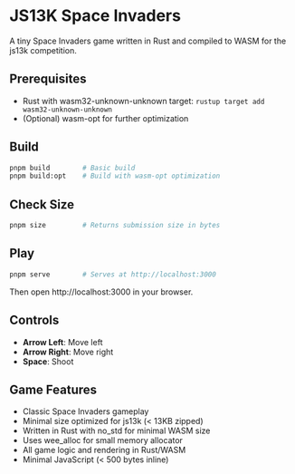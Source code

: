 # JS13K Space Invaders

A tiny Space Invaders game written in Rust and compiled to WASM for the js13k competition.

## Prerequisites

- Rust with wasm32-unknown-unknown target: `rustup target add wasm32-unknown-unknown`
- (Optional) wasm-opt for further optimization

## Build

```bash
pnpm build        # Basic build
pnpm build:opt    # Build with wasm-opt optimization
```

## Check Size

```bash
pnpm size         # Returns submission size in bytes
```

## Play

```bash
pnpm serve        # Serves at http://localhost:3000
```

Then open http://localhost:3000 in your browser.

## Controls

- **Arrow Left**: Move left
- **Arrow Right**: Move right  
- **Space**: Shoot

## Game Features

- Classic Space Invaders gameplay
- Minimal size optimized for js13k (< 13KB zipped)
- Written in Rust with no_std for minimal WASM size
- Uses wee_alloc for small memory allocator
- All game logic and rendering in Rust/WASM
- Minimal JavaScript (< 500 bytes inline)